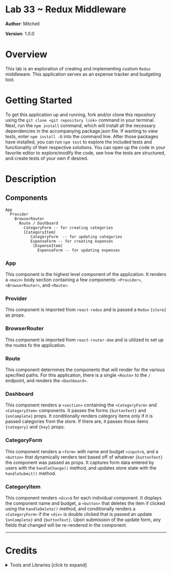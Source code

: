# Lab 33 ~ Redux Middleware

**Author**: Mitchell

**Version**: 1.0.0

# Overview
This lab is an exploration of creating and implementing custom `Redux` middleware. This application serves as an expense tracker and budgeting tool. 

# Getting Started
To get this application up and running, fork and/or clone this repository using the `git clone <git repository link>` command in your terminal. Next, run the `npm install` command, which will install all the necessary dependencies in the accompanying package.json file. If wanting to view tests, enter `npm install -D` into the command line. After those packages have installed, you can run `npm test` to explore the included tests and functionality of their respective solutions. You can open up the code in your favorite editor to explore/modify the code, see how the tests are structured, and create tests of your own if desired.

# Description

## Components
```
App
  Provider
    BrowserRouter
      Route / Dashboard
        CategoryForm -- for creating categories
        [CategoryItem]
           CategoryForm  -- for updating categories
           ExpenseForm -- for creating expenses
            [ExpenseItem]
              ExpenseForm -- for updating expenses
```

### App
This component is the highest level component of the application. It renders a `<main>` body section containing a few components: `<Provider>`, `<BrowserRouter>`, and `<Route>`.

### Provider
This component is imported from `react-redux` and is passed a `Redux` `{store}` as props.

### BrowserRouter
This component is imported from `react-router-dom` and is utilized to set up the routes fo the application.

### Route
This component determines the components that will render for the various specified paths. For this application, there is a single `<Route>` to the `/` endpoint, and renders the `<Dashboard>`.

### Dashboard
This component renders a `<section>` containing the `<CategoryForm>` and `<CategoryItem>` components. It passes the forms `{buttonText}` and `{onComplete}` props. It conditionally renders category items only if it is passed categories from the store. If there are, it passes those items `{category}` and `{key}` props. 

### CategoryForm
This component renders a `<form>` with name and budget `<input>`s, and a `<button>` that dynamically renders text based off of whatever `{buttonText}` the component was passed as props. It captures form data entered by users with the `handleChange()` method, and updates store state with the `handleSubmit()` method.

### CategoryItem
This component renders `<div>`s for each individual component. It displays the component name and budget, a `<button>` that deletes the item if clicked using the `handleDelete()` method, and conditionally renders a `<CategoryForm>` if the `<div>` is double clicked that is passed an update `{onComplete}` and `{buttonText}`. Upon submission of the update form, any fields that changed will be re-rendered in the component.

***

# Credits 
**<details>**
  <summary>Tools and Libraries [click to expand]</summary>

  * [Babel Core](https://www.npmjs.com/package/babel-core) ~ npmjs.com/package/babel-core
  * [Babel Loader](https://www.npmjs.com/package/babel-loader) ~ npmjs.com/package/babel-loader 
  * [Babel Plugin Transform Object Rest Spread](https://www.npmjs.com/package/babel-plugin-transform-object-rest-spread) ~  npmjs.com/package/babel-plugin-transform-object-rest-spread
  * [Babel Preset Env](https://www.npmjs.com/package/babel-preset-env) ~ npmjs.com/package/babel-preset-env
  * [Babel Preset React](https://www.npmjs.com/package/babel-preset-react) ~ npmjs.com/package/babel-preset-react
  * [CSS Loader](https://www.npmjs.com/package/css-loader) ~ npmjs.com/package/css-loader 
  * [Enzyme](https://www.npmjs.com/package/enzyme) ~ npmjs.com/package/enzyme
  * [Enzyme Adapter React 16](https://www.npmjs.com/package/enzyme-adapter-react-16) ~ npmjs.com/package/enzyme-adapter-react-16
  * [ESLint](https://www.npmjs.com/package/eslint) ~ npmjs.com/package/eslint
  * [Extract Text Webpack Plugin](https://www.npmjs.com/package/extract-text-webpack-plugin) ~ npmjs.com/package/extract-text-webpack-plugin
  * [HTML Webpack Plugin](https://www.npmjs.com/package/html-webpack-plugin) ~ npmjs.com/package/html-webpack-plugin
  * [Jest](https://facebook.github.io/jest/) ~ facebook.github.io/jest/
  * [Node SASS](https://www.npmjs.com/package/node-sass) ~ npmjs.com/package/node-sass
  * [React](https://www.npmjs.com/package/react) ~ npmjs.com/package/react
  * [React DOM](https://www.npmjs.com/package/react-dom) ~ npmjs.com/package/react-dom
  * [SASS Loader](https://www.npmjs.com/package/sass-loader) ~ npmjs.com/package/sass-loader
  * [Webpack](https://www.npmjs.com/package/webpack) ~ npmjs.com/package/webpack
  * [Webpack Dev Server](https://www.npmjs.com/package/webpack-dev-server) ~ npmjs.com/package/webpack-dev-server
</details>

